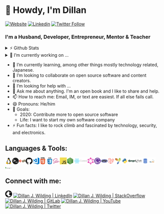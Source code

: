# 👋 Howdy, I'm Dillan

[![Website](https://img.shields.io/website?label=dillanjwilding.com&style=flat-square&url=https%3A%2F%2Fdillanjwilding.com)](https://dillanjwilding.com)
[![Linkedin](https://img.shields.io/badge/-dillanjwilding-blue?style=flat-square&logo=Linkedin&logoColor=white&link=https://www.linkedin.com/in/dillanjwilding/)](https://www.linkedin.com/in/dillanjwilding/)
[![Twitter Follow](https://img.shields.io/twitter/follow/dillanjwilding?color=1DA1F2&logo=twitter&style=flat-square)](https://twitter.com/intent/follow?original_referer=https%3A%2F%2Fgithub.com%2Fdillanjwilding&screen_name=dillanjwilding)

### I'm a Husband, Developer, Entrepreneur, Mentor & Teacher

<details>
  <summary>⚡️ Github Stats</summary>

  ![Dillan's Github Stats](https://github-readme-stats.dillanjwilding.vercel.app/api?username=dillanjwilding&count_private=true&show_icons=true&theme=solarized-dark)
  ![Dillan's Top Languages](https://github-readme-stats.dillanjwilding.vercel.app/api/top-langs/?username=dillanjwilding&layout=compact&theme=gruvbox)
</details>
<details>
  <summary>🔭 I’m currently working on ...</summary>

  I have a lot of projects including open source software and content creation (tutorials, courses, blog articles, etc). Recently I've been making my own keyboard(s). Starting with Corne Helidox with a more ergonomic, non-Querty layout.
  ![tabigation](https://github-readme-stats.dillanjwilding.vercel.app/api/pin/?username=dillanjwilding&repo=tabigation&theme=onedark)
  ![express-authenticate](https://github-readme-stats.dillanjwilding.vercel.app/api/pin/?username=dillanjwilding&repo=express-authenticate&theme=onedark)
  ![react-forms](https://github-readme-stats.dillanjwilding.vercel.app/api/pin/?username=dillanjwilding&repo=react-forms&theme=onedark)
  ![react-layouts](https://github-readme-stats.dillanjwilding.vercel.app/api/pin/?username=dillanjwilding&repo=react-layouts&theme=onedark)
</details>

- 🌱 I’m currently learning, among other things mostly technology related, Japanese.
- 👯 I’m looking to collaborate on open source software and content creators.
- 🤔 I’m looking for help with ...
- 💬 Ask me about anything. I'm an open book and I like to share and help.
- 📫 How to reach me: Email, IM, or text are easiest. If all else fails call.
- 😄 Pronouns: He/him
- 🥅 Goals: 
  - 2020: Contribute more to open source software
  - Life: I want to start my own software company
- ⚡ Fun facts: I like to rock climb and fascinated by technology, security, and electronics.

## Languages & Tools:

<img align="left" width="22px" alt="Linux" title="Linux" src="https://raw.githubusercontent.com/github/explore/80688e429a7d4ef2fca1e82350fe8e3517d3494d/topics/linux/linux.png" />
<img align="left" width="22px" alt="Terminal" title="Terminal" src="https://raw.githubusercontent.com/github/explore/80688e429a7d4ef2fca1e82350fe8e3517d3494d/topics/terminal/terminal.png" />
<img align="left" width="22px" alt="Git" title="Git" src="https://raw.githubusercontent.com/github/explore/80688e429a7d4ef2fca1e82350fe8e3517d3494d/topics/git/git.png" />
<img align="left" width="22px" alt="GitHub" title="Github" src="https://raw.githubusercontent.com/github/explore/78df643247d429f6cc873026c0622819ad797942/topics/github/github.png" />
<img align="left" width="22px" alt="VS Code" title="VS Code" src="https://raw.githubusercontent.com/github/explore/80688e429a7d4ef2fca1e82350fe8e3517d3494d/topics/visual-studio-code/visual-studio-code.png" />
<img align="left" width="22px" alt="HTML5" title="HTML5" src="https://raw.githubusercontent.com/github/explore/80688e429a7d4ef2fca1e82350fe8e3517d3494d/topics/html/html.png" />
<img align="left" width="22px" alt="CSS3" title="CSS3" src="https://raw.githubusercontent.com/github/explore/80688e429a7d4ef2fca1e82350fe8e3517d3494d/topics/css/css.png" />
<img align="left" width="22px" alt="Sass" title="Sass" src="https://raw.githubusercontent.com/github/explore/80688e429a7d4ef2fca1e82350fe8e3517d3494d/topics/sass/sass.png" />
<img align="left" width="22px" alt="JavaScript" title="JavaScript" src="https://raw.githubusercontent.com/github/explore/80688e429a7d4ef2fca1e82350fe8e3517d3494d/topics/javascript/javascript.png" />
<img align="left" width="22px" alt="Node.js" title="Node.js" src="https://raw.githubusercontent.com/github/explore/80688e429a7d4ef2fca1e82350fe8e3517d3494d/topics/nodejs/nodejs.png" />
<img align="left" width="22px" alt="React" title="React" src="https://raw.githubusercontent.com/github/explore/80688e429a7d4ef2fca1e82350fe8e3517d3494d/topics/react/react.png" />
<img align="left" width="22px" alt="Express.js" title="Express.js" src="https://raw.githubusercontent.com/github/explore/5c058a388828bb5fde0bcafd4bc867b5bb3f26f3/topics/express/express.png" />
<img align="left" width="22px" alt="GraphQL" title="GraphQL" src="https://raw.githubusercontent.com/github/explore/5c058a388828bb5fde0bcafd4bc867b5bb3f26f3/topics/graphql/graphql.png" />
<img align="left" width="22px" alt="Gatsby" title="Gatsby" src="https://raw.githubusercontent.com/github/explore/e94815998e4e0713912fed477a1f346ec04c3da2/topics/gatsby/gatsby.png" />
<img align="left" width="22px" alt="PHP" title="PHP" src="https://raw.githubusercontent.com/github/explore/80688e429a7d4ef2fca1e82350fe8e3517d3494d/topics/php/php.png" />
<img align="left" width="22px" alt="Laravel" title="Laravel" src="https://raw.githubusercontent.com/github/explore/80688e429a7d4ef2fca1e82350fe8e3517d3494d/topics/laravel/laravel.png" />
<img align="left" width="22px" alt="Yii" title="Yii" src="https://raw.githubusercontent.com/github/explore/80688e429a7d4ef2fca1e82350fe8e3517d3494d/topics/yii/yii.png" />
<img align="left" width="22px" alt="Python" title="Python" src="https://raw.githubusercontent.com/github/explore/80688e429a7d4ef2fca1e82350fe8e3517d3494d/topics/python/python.png" />
<img align="left" width="22px" alt="Django" title="Django" src="https://raw.githubusercontent.com/github/explore/80688e429a7d4ef2fca1e82350fe8e3517d3494d/topics/django/django.png" />
<img align="left" width="22px" alt="Flask" title="Flask" src="https://raw.githubusercontent.com/github/explore/80688e429a7d4ef2fca1e82350fe8e3517d3494d/topics/flask/flask.png" />
<img align="left" width="22px" alt="SQL" title="SQL" src="https://raw.githubusercontent.com/github/explore/80688e429a7d4ef2fca1e82350fe8e3517d3494d/topics/sql/sql.png" />
<img align="left" width="22px" alt="MySQL" title="MySQL" src="https://raw.githubusercontent.com/github/explore/80688e429a7d4ef2fca1e82350fe8e3517d3494d/topics/mysql/mysql.png" />
<img align="left" width="22px" alt="MongoDB" title="MongoDB" src="https://raw.githubusercontent.com/github/explore/80688e429a7d4ef2fca1e82350fe8e3517d3494d/topics/mongodb/mongodb.png" />

<br /><br />

## Connect with me:

[<img alt="dillanjwilding.com" width="22px" src="https://raw.githubusercontent.com/iconic/open-iconic/master/svg/globe.svg" />][website]
[<img alt="Dillan J. Wilding | LinkedIn" width="22px" src="https://cdn.jsdelivr.net/npm/simple-icons@v3/icons/linkedin.svg" />][linkedin]
[<img alt="Dillan J. Wilding | StackOverflow" width="22px" src="https://cdn.jsdelivr.net/npm/simple-icons@3.6.0/icons/stackoverflow.svg" />][stackoverflow]
[<img alt="Dillan J. Wilding | GitLab" width="22px" src="https://cdn.jsdelivr.net/npm/simple-icons@3.6.0/icons/gitlab.svg" />][gitlab]
[<img alt="Dillan J. Wilding | YouTube" width="22px" src="https://cdn.jsdelivr.net/npm/simple-icons@v3/icons/youtube.svg" />][youtube]
[<img alt="Dillan J. Wilding | Twitter" width="22px" src="https://cdn.jsdelivr.net/npm/simple-icons@v3/icons/twitter.svg" />][twitter]


[website]: https://dillanjwilding.com
[linkedin]: https://linkedin.com/in/dillanjwilding/
[stackoverflow]: https://stackoverflow.com/users/1483102/dillan-wilding
[gitlab]: https://gitlab.com/dillanjwilding
[twitter]: https://twitter.com/dillanjwilding
[youtube]: https://youtube.com/channel/UCUpLPsvxH9xLIv1HW0BhGfQ

